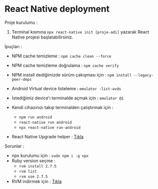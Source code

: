 # React Native deployment

Proje kurulumu :

1. Terminal kısmına `npx react-native init [proje-adi]` yazarak React Native projesi başlatabilirsiniz.

İpuçları :

- NPM cache temizleme : `npm cache clean --force`
- NPM cache temizleme doğrulama : `npm cache verify`
- NPM install dediğimizde sürüm çakışması için : `npm install --legacy-peer-deps`
- Android Virtual device listeleme : `emulator -list-avds`
- İstediğimiz device'ı terminalde açmak için : `emulator @1`
- Kendi cihazınızı takıp terminalden çalıştırmak için :

  - `npm run android`
  - `react-native run android`
  - `npx react-native run-android`

- React Native Upgrade helper : [Tıkla](https://react-native-community.github.io/upgrade-helper/)

Sorunlar :

- npx kurulumu için : `sudo npm i -g npx`
- Ruby version seçme :
  - `rvm install 2.7.5`
  - `rvm list`
  - `rvm use 2.7.5`
- RVM indirmek için : [Tıkla](https://rvm.io/rvm/install)
